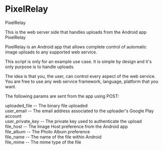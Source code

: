PixelRelay
==========

PixelRelay

 This is the web server side that handles uploads from the Android app PixelRelay

 PixelRelay is an Android app that allows complete control of automatic image uploads
 to any supported web service.

 This script is only for an example use case.
 It is simple by design and it's only purpose is to handle uploads.

 The idea is that you, the user, can control every aspect of the web service.
 You are free to use any web service framework, language, platform that you want.

 The following params are sent from the app using POST:

  uploaded_file		-- The binary file uploaded  
  user_email		-- The email address associated to the uploader's Google Play account  
  user_private_key	-- The private key used to authenticate the upload  
  file_host		-- The Image Host preference from the Android app  
  file_album		-- The Photo Album preference  
  file_name		-- The name of the file within Android  
  file_mime		-- The mime type of the file  
